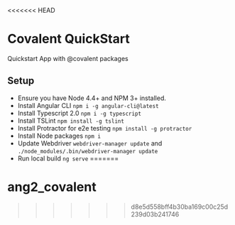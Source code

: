 <<<<<<< HEAD
# Covalent QuickStart

Quickstart App with @covalent packages

## Setup

* Ensure you have Node 4.4+ and NPM 3+ installed.
* Install Angular CLI `npm i -g angular-cli@latest`
* Install Typescript 2.0 `npm i -g typescript`
* Install TSLint `npm install -g tslint`
* Install Protractor for e2e testing `npm install -g protractor`
* Install Node packages `npm i`
* Update Webdriver `webdriver-manager update` and `./node_modules/.bin/webdriver-manager update`
* Run local build `ng serve`
=======
# ang2_covalent
>>>>>>> d8e5d558bff4b30ba169c00c25d239d03b241746
